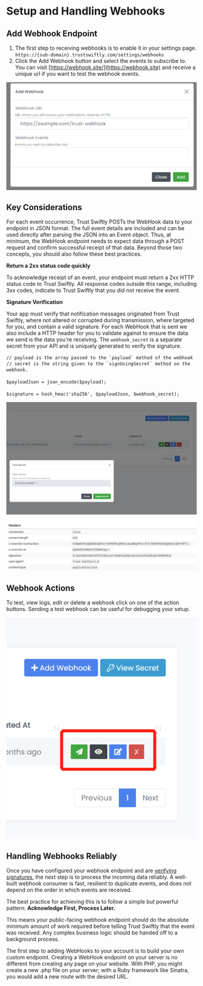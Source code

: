 # Setup and Handling Webhooks

## Add Webhook Endpoint

1. The first step to receiving webhooks is to enable it in your settings page. `https://{sub-domain}.trustswiftly.com/settings/webhooks`
2. Click the Add Webhook button and select the events to subscribe to. You can visit [https://webhook.site/](https://webhook.site) and receive a unique url if you want to test the webhook events.

![](<../.gitbook/assets/image (10) (1).png>)

## Key Considerations

For each event occurrence, Trust Swiftly POSTs the WebHook data to your endpoint in JSON format. The full event details are included and can be used directly after parsing the JSON into an Event object. Thus, at minimum, the WebHook endpoint needs to expect data through a POST request and confirm successful receipt of that data. Beyond those two concepts, you should also follow these best practices.

**Return a 2xx status code quickly**

To acknowledge receipt of an event, your endpoint must return a 2xx HTTP status code to Trust Swiftly. All response codes outside this range, including 3xx codes, indicate to Trust Swiftly that you did not receive the event.

**Signature Verification**

Your app must verify that notification messages originated from Trust Swiftly, where not altered or corrupted during transmission, where targeted for you, and contain a valid signature. For each WebHook that is sent we also include a HTTP header for you to validate against to ensure the data we send is the data you're receiving. The `webhook_secret` is a separate secret from your API and is uniquely generated to verify the signature.

```
// payload is the array passed to the `payload` method of the webhook
// secret is the string given to the `signUsingSecret` method on the webhook.

$payloadJson = json_encode($payload); 

$signature = hash_hmac('sha256', $payloadJson, $webhook_secret);
```

![View Webhook Secret](<../.gitbook/assets/image (30).png>)

![Example header with signature](<../.gitbook/assets/image (31).png>)

## Webhook Actions

To test, view logs, edit or delete a webhook click on one of the action buttons. Sending a test webhook can be useful for debugging your setup.

![](<../.gitbook/assets/image (32).png>)

## Handling Webhooks Reliably

Once you have configured your webhook endpoint and are [verifying signatures](code-examples.md), the next step is to process the incoming data reliably. A well-built webhook consumer is fast, resilient to duplicate events, and does not depend on the order in which events are received.

The best practice for achieving this is to follow a simple but powerful pattern: **Acknowledge First, Process Later.**

This means your public-facing webhook endpoint should do the absolute minimum amount of work required before telling Trust Swiftly that the event was received. Any complex business logic should be handed off to a background process.

The first step to adding WebHooks to your account is to build your own custom endpoint. Creating a WebHook endpoint on your server is no different from creating any page on your website. With PHP, you might create a new .php file on your server; with a Ruby framework like Sinatra, you would add a new route with the desired URL.
